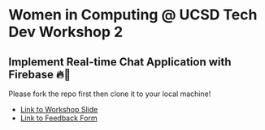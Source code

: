 # Women in Computing @ UCSD Tech Dev Workshop 2
## Implement Real-time Chat Application with Firebase 🔥💬

Please fork the repo first then clone it to your local machine!

- [Link to Workshop Slide](http://wic.ucsd.edu/firebase-chat-app-workshop)
- [Link to Feedback Form](https://forms.gle/D3W71vbe7G6WP77t5)

